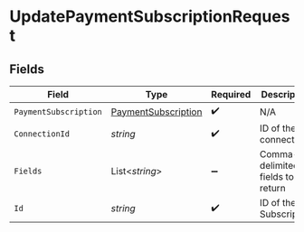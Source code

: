 # UpdatePaymentSubscriptionRequest


## Fields

| Field                                                                 | Type                                                                  | Required                                                              | Description                                                           |
| --------------------------------------------------------------------- | --------------------------------------------------------------------- | --------------------------------------------------------------------- | --------------------------------------------------------------------- |
| `PaymentSubscription`                                                 | [PaymentSubscription](../../Models/Components/PaymentSubscription.md) | :heavy_check_mark:                                                    | N/A                                                                   |
| `ConnectionId`                                                        | *string*                                                              | :heavy_check_mark:                                                    | ID of the connection                                                  |
| `Fields`                                                              | List<*string*>                                                        | :heavy_minus_sign:                                                    | Comma-delimited fields to return                                      |
| `Id`                                                                  | *string*                                                              | :heavy_check_mark:                                                    | ID of the Subscription                                                |